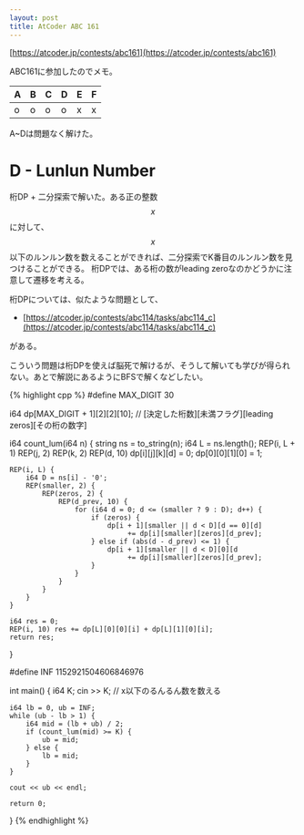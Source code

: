 ```yaml
---
layout: post
title: AtCoder ABC 161
---
```


[https://atcoder.jp/contests/abc161](https://atcoder.jp/contests/abc161)

ABC161に参加したのでメモ。

| A | B | C | D | E | F |
| ---- | ---- | ---- | ---- | ---- | ---- |
| o | o | o | o | x | x |


A~Dは問題なく解けた。

# D - Lunlun Number

桁DP + 二分探索で解いた。ある正の整数$$x$$に対して、$$x$$以下のルンルン数を数えることができれば、二分探索でK番目のルンルン数を見つけることができる。
桁DPでは、ある桁の数がleading zeroなのかどうかに注意して遷移を考える。

桁DPについては、似たような問題として、

- [https://atcoder.jp/contests/abc114/tasks/abc114_c](https://atcoder.jp/contests/abc114/tasks/abc114_c)

がある。

こういう問題は桁DPを使えば脳死で解けるが、そうして解いても学びが得られない。あとで解説にあるようにBFSで解くなどしたい。

{% highlight cpp %}
#define MAX_DIGIT 30

i64 dp[MAX_DIGIT + 1][2][2][10];
// [決定した桁数][未満フラグ][leading zeros][その桁の数字]


i64 count_lum(i64 n) {
    string ns = to_string(n);
    i64 L = ns.length();
    REP(i, L + 1) REP(j, 2) REP(k, 2) REP(d, 10) dp[i][j][k][d] = 0;
    dp[0][0][1][0] = 1;

    REP(i, L) {
        i64 D = ns[i] - '0';
        REP(smaller, 2) {
            REP(zeros, 2) {
                REP(d_prev, 10) {
                    for (i64 d = 0; d <= (smaller ? 9 : D); d++) {
                        if (zeros) {
                            dp[i + 1][smaller || d < D][d == 0][d]
                                 += dp[i][smaller][zeros][d_prev];
                        } else if (abs(d - d_prev) <= 1) {
                            dp[i + 1][smaller || d < D][0][d
                                 += dp[i][smaller][zeros][d_prev];
                        }
                    }
                }
            }
        }
    }

    i64 res = 0;
    REP(i, 10) res += dp[L][0][0][i] + dp[L][1][0][i];
    return res;
}


#define INF 1152921504606846976

int main() {
    i64 K; cin >> K;
    // x以下のるんるん数を数える

    i64 lb = 0, ub = INF;
    while (ub - lb > 1) {
        i64 mid = (lb + ub) / 2;
        if (count_lum(mid) >= K) {
            ub = mid;
        } else {
            lb = mid;
        }
    }

    cout << ub << endl;

    return 0;
}
{% endhighlight %}
